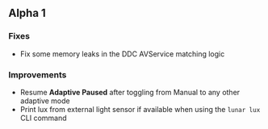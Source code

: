 ## Alpha 1

### Fixes

* Fix some memory leaks in the DDC AVService matching logic

### Improvements

* Resume **Adaptive Paused** after toggling from Manual to any other adaptive mode
* Print lux from external light sensor if available when using the `lunar lux` CLI command
